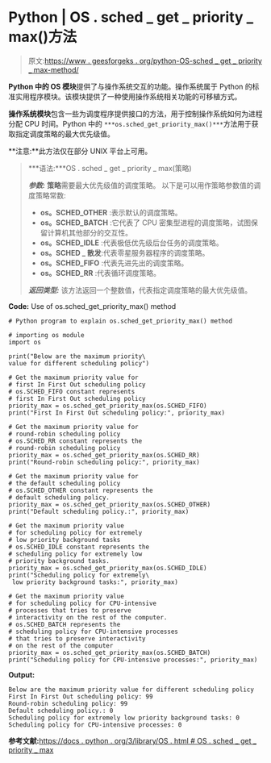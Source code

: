 # Python | OS . sched _ get _ priority _ max()方法

> 原文:[https://www . geesforgeks . org/python-OS-sched _ get _ priority _ max-method/](https://www.geeksforgeeks.org/python-os-sched_get_priority_max-method/)

**Python 中的 OS 模块**提供了与操作系统交互的功能。操作系统属于 Python 的标准实用程序模块。该模块提供了一种使用操作系统相关功能的可移植方式。

**操作系统模块**包含一些为调度程序提供接口的方法，用于控制操作系统如何为进程分配 CPU 时间。Python 中的
`***os.sched_get_priority_max()***`方法用于获取指定调度策略的最大优先级值。

**注意:**此方法仅在部分 UNIX 平台上可用。

> ***语法:***OS . sched _ get _ priority _ max(策略)
> 
> ***参数:***
> **策略**需要最大优先级值的调度策略。
> 以下是可以用作策略参数值的调度策略常数:
> 
> *   **os。SCHED_OTHER** :表示默认的调度策略。
> *   **os。SCHED_BATCH** :它代表了 CPU 密集型进程的调度策略，试图保留计算机其他部分的交互性。
> *   **os。SCHED_IDLE** :代表极低优先级后台任务的调度策略。
> *   **os。SCHED _ 散发**:代表零星服务器程序的调度策略。
> *   **os。SCHED_FIFO** :代表先进先出的调度策略。
> *   **os。SCHED_RR** :代表循环调度策略。
> 
> ***返回类型:*** 该方法返回一个整数值，代表指定调度策略的最大优先级值。

**Code:** Use of os.sched_get_priority_max() method

```
# Python program to explain os.sched_get_priority_max() method  

# importing os module 
import os

print("Below are the maximum priority\
value for different scheduling policy")

# Get the maximum priority value for
# first In First Out scheduling policy
# os.SCHED_FIFO constant represents 
# first In First Out scheduling policy
priority_max = os.sched_get_priority_max(os.SCHED_FIFO)
print("First In First Out scheduling policy:", priority_max)

# Get the maximum priority value for
# round-robin scheduling policy
# os.SCHED_RR constant represents the
# round-robin scheduling policy
priority_max = os.sched_get_priority_max(os.SCHED_RR)
print("Round-robin scheduling policy:", priority_max)

# Get the maximum priority value for
# the default scheduling policy
# os.SCHED_OTHER constant represents the
# default scheduling policy.
priority_max = os.sched_get_priority_max(os.SCHED_OTHER)
print("Default scheduling policy.:", priority_max)

# Get the maximum priority value 
# for scheduling policy for extremely
# low priority background tasks
# os.SCHED_IDLE constant represents the
# scheduling policy for extremely low
# priority background tasks.
priority_max = os.sched_get_priority_max(os.SCHED_IDLE)
print("Scheduling policy for extremely\
 low priority background tasks:", priority_max)

# Get the maximum priority value 
# for scheduling policy for CPU-intensive
# processes that tries to preserve 
# interactivity on the rest of the computer.
# os.SCHED_BATCH represents the
# scheduling policy for CPU-intensive processes
# that tries to preserve interactivity
# on the rest of the computer
priority_max = os.sched_get_priority_max(os.SCHED_BATCH)
print("Scheduling policy for CPU-intensive processes:", priority_max)
```

**Output:**

```
Below are the maximum priority value for different scheduling policy
First In First Out scheduling policy: 99
Round-robin scheduling policy: 99
Default scheduling policy.: 0
Scheduling policy for extremely low priority background tasks: 0
Scheduling policy for CPU-intensive processes: 0

```

**参考文献:**[https://docs . python . org/3/library/OS . html # OS . sched _ get _ priority _ max](https://docs.python.org/3/library/os.html#os.sched_get_priority_max)